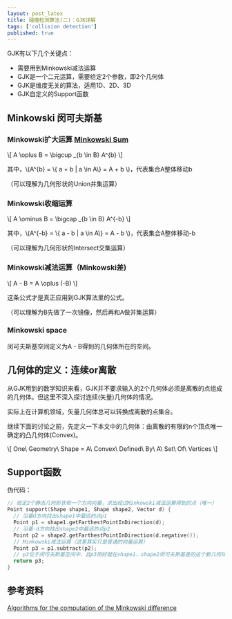 ```yaml
---
layout: post_latex
title: 碰撞检测算法(二)：GJK详解
tags: ['collision detection']
published: true
---
```


GJK有以下几个关键点：

- 需要用到Minkowski减法运算
- GJK是一个二元运算，需要给定2个参数，即2个几何体
- GJK是维度无关的算法，适用1D、2D、3D
- GJK自定义的Support函数


<!--more-->

## Minkowski 闵可夫斯基

### Minkowski扩大运算  [Minkowski Sum](https://en.wikipedia.org/wiki/Minkowski_addition)

\\[ A \oplus B = \\bigcup \_\{b \in B} A\^\{b\}  \\]

其中，\\(A\^\{b\} = \\{ a + b | a \\in A\\}  = A + b \\)，代表集合A整体移动b

（可以理解为几何形状的Union并集运算）

### Minkowski收缩运算 

\\[ A \ominus B = \\bigcap \_\{b \in B} A\^\{-b\}  \\]

其中，\\(A\^\{-b\} = \\{ a - b | a \\in A\\}  = A - b \\)，代表集合A整体移动-b

（可以理解为几何形状的Intersect交集运算）

### Minkowski减法运算（Minkowski差)

\\[ A - B =  A \oplus (-B)  \\]

这条公式才是真正应用到GJK算法里的公式。

（可以理解为B先做了一次镜像，然后再和A做并集运算）

### Minkowski space

闵可夫斯基空间定义为A - B得到的几何体所在的空间。


## 几何体的定义：连续or离散

从GJK用到的数学知识来看，GJK并不要求输入的2个几何体必须是离散的点组成的几何体。但这里不深入探讨连续(矢量)几何体的情况。

实际上在计算机领域，矢量几何体总可以转换成离散的点集合。

继续下面的讨论之前，先定义一下本文中的几何体：由离散的有限的n个顶点唯一确定的凸几何体(Convex)。

\\[ One\ Geometry\ Shape = A\ Convex\ Defined\ By\ A\ Set\ Of\ Vertices \\]

## Support函数

伪代码：

```c
// 给定2个静态几何形状和一个方向向量，求出经过Minkowski减法运算得到的点（唯一）
Point support(Shape shape1, Shape shape2, Vector d) {
  // 沿着d方向找出shape1中最远的点p1
  Point p1 = shape1.getFarthestPointInDirection(d);
  // 沿着-d方向找出shape2中最远的点p2
  Point p2 = shape2.getFarthestPointInDirection(d.negative());
  // Minkowski减法运算（这里其实只是普通的向量运算）
  Point p3 = p1.subtract(p2);
  // p3位于闵可夫斯基空间中，且p3刚好就在shape1、shape2闵可夫斯基差的这个新几何体的边上
  return p3;
}
```

## 参考资料

[Algorithms for the computation of the
Minkowski difference](file:///Users/wyman/Downloads/Tomiczkova.pdf)
